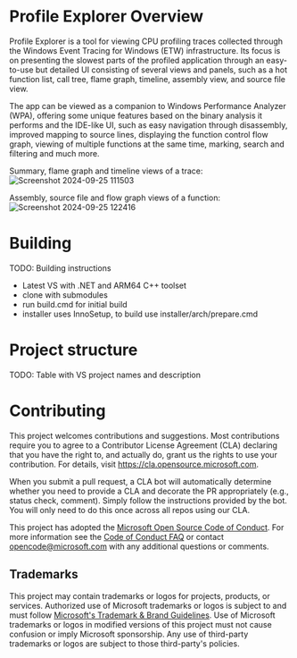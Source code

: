 # Profile Explorer Overview

Profile Explorer is a tool for viewing CPU profiling traces collected through the Windows Event Tracing for Windows (ETW) infrastructure. Its focus is on presenting the slowest parts of the profiled application through an easy-to-use but detailed UI consisting of several views and panels, such as a hot function list, call tree, flame graph, timeline, assembly view, and source file view.

The app can be viewed as a companion to Windows Performance Analyzer (WPA), offering some unique features based on the binary analysis it performs and the IDE-like UI, such as easy navigation through disassembly, improved mapping to source lines, displaying the function control flow graph, viewing of multiple functions at the same time, marking, search and filtering and much more.

Summary, flame graph and timeline views of a trace:
![Screenshot 2024-09-25 111503](https://github.com/user-attachments/assets/438fdbc1-00b8-424e-a323-b46f8e8bdf4d)

Assembly, source file and flow graph views of a function:
![Screenshot 2024-09-25 122416](https://github.com/user-attachments/assets/ed3dc776-cdcc-4eb7-a9d5-db3513cc908c)

# Building

TODO: Building instructions
- Latest VS with .NET and ARM64 C++ toolset
- clone with submodules
- run build.cmd for initial build
- installer uses InnoSetup, to build use installer/arch/prepare.cmd

# Project structure

TODO: Table with VS project names and description

# Contributing

This project welcomes contributions and suggestions.  Most contributions require you to agree to a
Contributor License Agreement (CLA) declaring that you have the right to, and actually do, grant us
the rights to use your contribution. For details, visit https://cla.opensource.microsoft.com.

When you submit a pull request, a CLA bot will automatically determine whether you need to provide
a CLA and decorate the PR appropriately (e.g., status check, comment). Simply follow the instructions
provided by the bot. You will only need to do this once across all repos using our CLA.

This project has adopted the [Microsoft Open Source Code of Conduct](https://opensource.microsoft.com/codeofconduct/).
For more information see the [Code of Conduct FAQ](https://opensource.microsoft.com/codeofconduct/faq/) or
contact [opencode@microsoft.com](mailto:opencode@microsoft.com) with any additional questions or comments.


## Trademarks

This project may contain trademarks or logos for projects, products, or services. Authorized use of Microsoft 
trademarks or logos is subject to and must follow 
[Microsoft's Trademark & Brand Guidelines](https://www.microsoft.com/en-us/legal/intellectualproperty/trademarks/usage/general).
Use of Microsoft trademarks or logos in modified versions of this project must not cause confusion or imply Microsoft sponsorship.
Any use of third-party trademarks or logos are subject to those third-party's policies.
